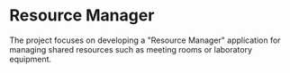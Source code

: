 # Resource Manager

The project focuses on developing a "Resource Manager" application for managing shared resources such as meeting rooms or laboratory equipment.
